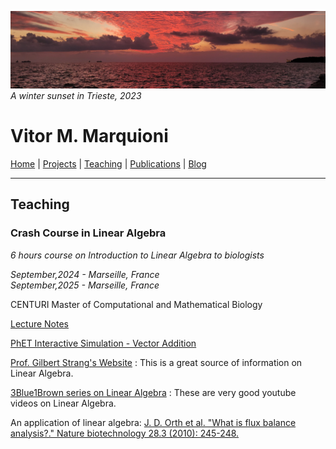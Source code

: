 ![](image1.jpg)
*A winter sunset in Trieste, 2023*

# Vitor M. Marquioni

[Home](README.md)  |  [Projects](projects.md)  |  [Teaching](teaching.md)  |  [Publications](publications.md)  |  [Blog](blog.md)

---

## Teaching

### Crash Course in Linear Algebra

*6 hours course on Introduction to Linear Algebra to biologists*

*September,2024 - Marseille, France*<br>
*September,2025 - Marseille, France*

CENTURI Master of Computational and Mathematical Biology

[Lecture Notes](Linear_Algebra.pdf)

[PhET Interactive Simulation - Vector Addition](https://phet.colorado.edu/en/simulations/vector-addition/teaching-resources)

[Prof. Gilbert Strang's Website](https://math.mit.edu/~gs/) : This is a great source of information on Linear Algebra.

[3Blue1Brown series on Linear Algebra](https://youtu.be/fNk_zzaMoSs?si=FlieNu9Bx7g7LOee) : These are very good youtube videos on Linear Algebra.

An application of linear algebra: [J. D. Orth et al. "What is flux balance analysis?." Nature biotechnology 28.3 (2010): 245-248.](https://www.nature.com/articles/nbt.1614)
